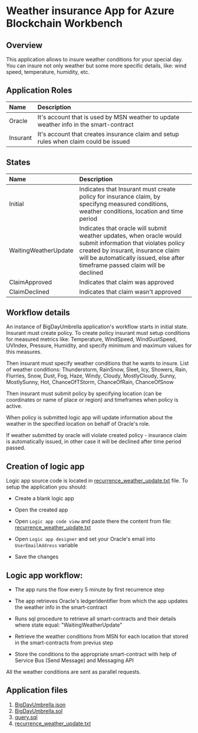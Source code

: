 Weather insurance App for Azure Blockchain Workbench
=
Overview 
--
This application allows to insure weather conditions for your special day. You can insure not only weather but some more specific details, like: wind speed, temperature, humidity, etc.

Application Roles
--

| Name           | Description          |
| :------------- | :------------------- |
| Oracle         | It's account that is used by MSN weather to update weather info in the smart-contract |
| Insurant       | It's account that creates insurance claim and setup rules when claim could be issued |

States
--

| Name                      | Description          |
| :------------------------ | :------------------- |
| Initial                   | Indicates that Insurant must create policy for insurance claim, by specifyng measured conditions, weather conditions, location and time period|
| WaitingWeatherUpdate      | Indicates that oracle will submit weather updates, when oracle would submit information that violates policy created by insurant, insurance claim will be automatically issued, else after timeframe passed claim will be declined |
| ClaimApproved             | Indicates that claim was approved |
| ClaimDeclined             | Indicates that claim wasn't approved |

Workflow details
--
An instance of BigDayUmbrella application's workflow starts in initial state. Insurant must create policy. To create policy insurant must setup conditions for measured metrics like: Temperature, WindSpeed, WindGustSpeed, UVIndex, Pressure, Humidity, and specify minimum and maximum values for this measures.

Then insurant must specify weather conditions that he wants to insure. List of weather conditions:  Thunderstorm, RainSnow, Sleet, Icy, Showers, Rain, Flurries, Snow, Dust, Fog, Haze, Windy, Cloudy, MostlyCloudy, Sunny, MostlySunny, Hot, ChanceOfTStorm, ChanceOfRain, ChanceOfSnow

Then insurant must submit policy by specifying location (can be coordinates or name of place or region) and timeframes when policy is active.  

When policy is submitted logic app will update information about the weather in the specified location on behalf of Oracle's role. 

If weather submitted by oracle will violate created policy - insurance claim is automatically issued, in other case it will be declined after time period passed. 

Creation of logic app
--

Logic app source code is located in [recurrence_weather_update.txt](logic_apps/recurrence_weather_update.txt) file. To setup the application you should:

-	Create a blank logic app

-	Open the created app

-	Open `Logic app code view` and paste there the content from file: [recurrence_weather_update.txt](logic_apps/recurrence_weather_update.txt)

- 	Open `Logic app designer` and set your Oracle's email into `UserEmailAddress` variable

-	Save the changes


Logic app workflow:
--

-	The app runs the flow every 5 minute by first recurrence step

-	The app retrieves Oracle's ledgerIdentifier from which the app updates the weather info in the smart-contract

-	Runs sql procedure to retrieve all smart-contracts and their details where state equal: "WaitingWeatherUpdate"

-	Retrieve the weather conditions from MSN for each location that stored in the smart-contracts from previus step

-	Store the conditions to the appropriate smart-contract with help of Service Bus (Send Message) and Messaging API

All the weather conditions are sent as parallel requests.

Application files
--

1. [BigDayUmbrella.json](contracts/contracts/BigDayUmbrella.json)
2. [BigDayUmbrella.sol](contracts/contracts/BigDayUmbrella.sol)
3. [query.sql](sql/query.sql)
4. [recurrence_weather_update.txt](logic_apps/recurrence_weather_update.txt)